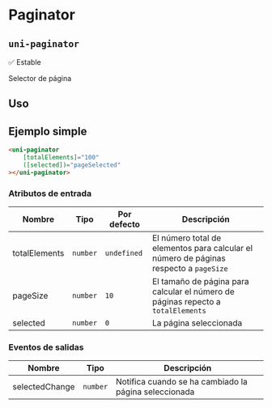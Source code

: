 Paginator
===================
`uni-paginator`
---
:white_check_mark: Estable

Selector de página

## Uso

## Ejemplo simple

```html
<uni-paginator
    [totalElements]="100"
    ([selected])="pageSelected"
></uni-paginator>

```

### Atributos de entrada

| Nombre         | Tipo         | Por defecto | Descripción 
| -------------- | ------------ | ----------- | -----------
| totalElements  | `number`     | `undefined` | El número total de elementos para calcular el número de páginas respecto a `pageSize`
| pageSize       | `number`     | `10`        | El tamaño de página para calcular el número de páginas repecto a `totalElements`
| selected       | `number`     | `0`         | La página seleccionada

### Eventos de salidas

| Nombre         | Tipo           | Descripción
| -------------- | -------------- | -----------
| selectedChange | `number`       | Notifica cuando se ha cambiado la página seleccionada
